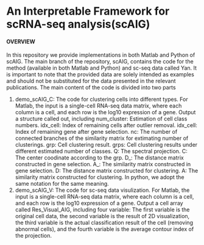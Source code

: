 # An Interpretable Framework for scRNA-seq analysis(scAIG)
#### OVERVIEW
In this repository we provide implementations in both Matlab and Python of scAIG. The main branch of the repository, scAIG, contains the code for the method (available in both Matlab and Python) and sc-seq data called Yan. It is important to note that the provided data are solely intended as examples and should not be substituted for the data presented in the relevant publications. The main content of the code is divided into two parts
  1. demo_scAIG_C: The code for clustering cells into different types. For Matlab, the input is a single-cell RNA-seq data matrix, where each column is a cell, and each row is the log10 expression of a gene. Output a structure called out, including
     num_cluster: Estimation of cell class numbers.
     idx_cell:  Index of remaining cells after outlier removal.
     idx_cell: Index of remaining gene after gene selection.
     nc: The number of connected branches of the similarity matrix for extimating number of clusterings.
     grp: Cell clustering result.
     grps: Cell clustering results under different estimated number of classes.
     Q: The spectral projection.
     C: The center coodinate according to the grp.
     D_: The distance matrix constructed in gene selection.
     A_: The similarity matrix constructed in gene selection.
     D: The distance matrix constructed for clustering.
     A: The similarity matrix constructed for clustering.
     In python, we adopt the same notation for the same meaning.
  2. demo_scAIG_V: The code for sc-seq data visulization. For Matlab, the input is a single-cell RNA-seq data matrix, where each column is a cell, and each row is the log10 expression of a gene. Output a cell array called Res_Visual_AIG, including four variable:
     The first variable is the original cell data, the second variable is the result of 2D visualization, the third variable is the actual classification result of the cell (removing abnormal cells), and the fourth variable is the average contour index of the projection.
